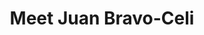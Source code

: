 ---
title: "Meet Juan Bravo-Celi"
summary: >
  Digital Transformation Executive with 13+ years of experience across Fortune 500 firms and multilateral organizations.
highlights:
  - Spearheaded Marsh's first digital portal across 35+ countries
  - Deployed 100+ digital solutions across 26 IDB offices
  - Directed product innovation, agile delivery, and stakeholder engagement
certifications:
  - MBA in Finance & Technology (Frankfurt School)
  - Certified Professional Change Management (CCMP)
  - Agile Project Management
languages:
  - Spanish: Native
  - English: Fluent
  - French: Professional
  - German: Basic (B1)
linkedin: "https://www.linkedin.com/in/juanpablobravoceli/"
---